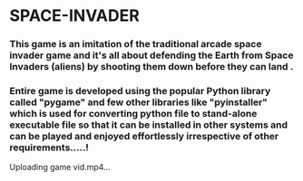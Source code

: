 # SPACE-INVADER

### This game is an imitation of the traditional arcade space invader game and it's all about defending the Earth from Space Invaders (aliens) by shooting them down before they can land . 
### Entire game is developed using the popular Python library called "pygame" and few other libraries like "pyinstaller" which is used for converting python file to stand-alone executable file so that it can be installed in other systems and can be played and enjoyed effortlessly irrespective of other requirements.....!



Uploading game vid.mp4…


